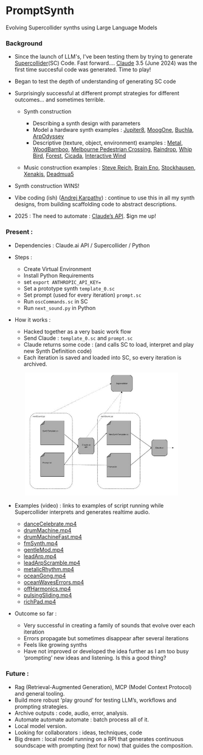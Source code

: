 # PromptSynth
Evolving Supercollider synths using Large Language Models


### Background

- Since the launch of LLM's, I've been testing them by trying to generate [Supercollider](https://supercollider.github.io)(SC) Code. Fast forward....
[Claude](https://claude.ai) 3.5 (June 2024) was the first time succesful code was generated. Time to play!
- Began to test the depth of understanding of generating SC code
- Surprisingly successful at different prompt strategies for different outcomes... and sometimes terrible.
    - Synth construction
        - Describing a synth design with parameters
        - Model a hardware synth examples :
        [Jupiter8](https://drive.google.com/file/d/1kLJXIc4IMkB4XGaNVNmPIpQESLC0nX8_/view?usp=drive_link), 
        [MoogOne](https://drive.google.com/file/d/1nVJs2Vrq3Ig1dFBq-H3T8BDWxzX2vrT5/view?usp=drive_link), 
        [Buchla](https://drive.google.com/file/d/16biPrg_NdqQouJBjCXZD3998bJFth8Tb/view?usp=drive_link), 
        [ArpOdyssey](https://drive.google.com/file/d/1eBtU1VmAoNTex651sjrGe9ghfPwt2cEK/view?usp=drive_link)
        - Descriptive (texture, object, environment) examples :
        [Metal](https://drive.google.com/file/d/1j4aeu90Zw6Y9HyfgtfhajUw2IU8aI5lM/view?usp=drive_link), 
        [WoodBamboo](https://drive.google.com/file/d/1iGFEYUqRehFoKmd7CsPgDtE-HLmZy32E/view?usp=drive_link), 
        [Melbourne Pedestrian Crossing](https://drive.google.com/file/d/1GfH9CkV-8z7AywaxXWmyd2FNlUG4_2HH/view?usp=drive_link),
        [Raindrop](https://drive.google.com/file/d/1kNmHwaY2Vvha5fgmxy3pccB6ZsBg-B36/view?usp=drive_link), 
        [Whip Bird](https://drive.google.com/file/d/17ZW8cg7iixUhNdy2KW7bLCqi4xDrbu57/view?usp=drive_link), 
        [Forest](https://drive.google.com/file/d/1VWJ5pV1n78tGMJzQzAMb8SY5SZeR4D8T/view?usp=drive_link), 
        [Cicada](https://drive.google.com/file/d/17I0CpiqsuM6-5qYf1tVdAnvmuW4hsOGC/view?usp=drive_link), 
        [Interactive Wind](https://drive.google.com/file/d/1_eV1FP6yaCwY6lNAucM3GAFHEq2MOhNm/view?usp=drive_link)

    - Music construction examples :
    [Steve Reich](https://drive.google.com/file/d/1j7j1DL9zCZSC6ChSmomMlB9nWo4k9mR_/view?usp=drive_link), 
    [Brain Eno](https://drive.google.com/file/d/1ZQELwrDCwq7ojRjepIz-G9rywpmMj2Q3/view?usp=drive_link), 
    [Stockhausen](https://drive.google.com/file/d/1nMHKK7Q6OLKrMDuJSDCDYjV6wdrAz8Ui/view?usp=drive_link), 
    [Xenakis](https://drive.google.com/file/d/1PdD9RArZNr_spna-E1SLZ-lGmBbOOYPX/view?usp=drive_link), 
    [Deadmua5](https://drive.google.com/file/d/1ScaG9HOQbfqu-v3rlusgCy_XCH1-jQ0h/view?usp=drive_link)

- Synth construction WINS! 
- Vibe coding (ish) ([Andrej Karpathy](https://karpathy.ai)) : continue to use this in all my synth designs, from building scaffolding code to abstract descriptions.
- 2025 : The need to automate : [Claude’s API](https://docs.anthropic.com/en/release-notes/api). $ign me up!


### Present :

- Dependencies : Claude.ai API / Supercollider / Python

- Steps :
    - Create Virtual Environment
    - Install Python Requirements
    - set ```export ANTHROPIC_API_KEY=```
    - Set a prototype synth ```template_0.sc```
    - Set prompt (used for every iteration) ```prompt.sc```
    - Run ```oscCommands.sc``` in SC
    - Run ```next_sound.py``` in Python

- How it works :
    - Hacked together as a very basic work flow
    - Send Claude : ```template_0.sc``` and ```prompt.sc```
    - Claude returns some code : (and calls SC to load, interpret and play new Synth Definition code)
    - Each iteration is saved and loaded into SC, so every iteration is archived.

<center><img src="PromptSynth.jpg" width="80%" alt="Description"></center>



- Examples (video) : links to examples of script running while Supercollider interprets and generates realtime audio. 
    - [danceCelebrate.mp4](https://drive.google.com/file/d/19qMvCt93aSonaV1_mXZQaARuYupRMwS7/view?usp=drive_link) 
    - [drumMachine.mp4](https://drive.google.com/file/d/1LWSUAB4EUDUPXSK4S94LEXkyjzLBbQSC/view?usp=drive_link)
    - [drumMachineFast.mp4](https://drive.google.com/file/d/1HmJCgiGYppnBR9q9mcRYuBWiCF3GDRz6/view?usp=drive_link)
    - [fmSynth.mp4](https://drive.google.com/file/d/1Yd1a6amb7qMy3B8TJA6aYzOH0f29R_WH/view?usp=drive_link)
    - [gentleMod.mp4](https://drive.google.com/file/d/1sN7t0zp78uStLMANbRwx0W1YERji8lde/view?usp=drive_link)
    - [leadArp.mp4](https://drive.google.com/file/d/1qNb69F4l5vE-Ec6YjzOf1fa0X5KhCvBA/view?usp=drive_link)
    - [leadArpScramble.mp4](https://drive.google.com/file/d/14zDJr-e0OEX7oe1lt7s4wA0cqIVcQQ9q/view?usp=drive_link)
    - [metalicRhythm.mp4](https://drive.google.com/file/d/1iuV9SRzf1xHYuUHiB-a-6BOzVb21k9mY/view?usp=drive_link)
    - [oceanGong.mp4](https://drive.google.com/file/d/16MWoZsP0YahS_qGImLlGn7-uizE9dFdh/view?usp=drive_link)
    - [oceanWavesErrors.mp4](https://drive.google.com/file/d/1iHyJbBUWuscQgcoa622Z5YXlsnEzJdTX/view?usp=drive_link)
    - [offHarmonics.mp4](https://drive.google.com/file/d/1qw-fbiqctG4xAbpBXOboZGdoM3jNSX1h/view?usp=drive_link)
    - [pulsingSliding.mp4](https://drive.google.com/file/d/1rFWrjhsKSlXn0ITyOeY-dpGwYsQ3-Q1l/view?usp=drive_link)
    - [richPad.mp4](https://drive.google.com/file/d/1u3vp4QFLhzIT6ktJPWeoFWUbggUerDuU/view?usp=drive_link)


- Outcome so far : 
    - Very successful in creating a family of sounds that evolve over each iteration
    - Errors propagate but sometimes disappear after several iterations
    - Feels like growing synths
    - Have not improved or developed the idea further as I am too busy ‘prompting’ new ideas and listening. Is this a good thing?

### Future : 

- Rag (Retrieval-Augmented Generation), MCP (Model Context Protocol) and general tooling.
- Build more robust ‘play ground’ for testing LLM’s, workflows and prompting strategies.
- Archive outputs : code, audio, error, analysis.
- Automate automate automate : batch process all of it.
- Local model version.
- Looking for collaborators :  ideas, techniques, code
- Big dream : local model running on a RPI that generates continuous soundscape with prompting (text for now) that guides the composition.
    
